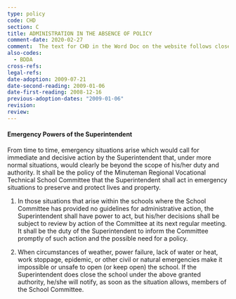 ```yaml
---
type: policy
code: CHD
section: C
title: ADMINISTRATION IN THE ABSENCE OF POLICY
comment-date: 2020-02-27
comment:  The text for CHD in the Word Doc on the website follows closely, but not exactly, that of BDDA.  This text is that of BDDA. -- JFG.
also-codes:
  - BDDA
cross-refs:
legal-refs:
date-adoption: 2009-07-21
date-second-reading: 2009-01-06
date-first-reading: 2008-12-16
previous-adoption-dates: "2009-01-06"
revision: 
review: 
---
```


#### Emergency Powers of the Superintendent

From time to time, emergency situations arise which would call for immediate and decisive action by the Superintendent that, under more normal situations, would clearly be beyond the scope of his/her duty and authority.  It shall be the policy of the Minuteman Regional Vocational Technical School Committee that the Superintendent shall act in emergency situations to preserve and protect lives and property.

1.	In those situations that arise within the schools where the School Committee has provided no guidelines for administrative action, the Superintendent shall have power to act, but his/her decisions shall be subject to review by action of the Committee at its next regular meeting.  It shall be the duty of the Superintendent to inform the Committee promptly of such action and the possible need for a policy.

2.	When circumstances of weather, power failure, lack of water or heat, work stoppage, epidemic, or other civil or natural emergencies make it impossible or unsafe to open (or keep open) the school. If the Superintendent does close the school under the above granted authority, he/she will notify, as soon as the situation allows, members of the School Committee.   


